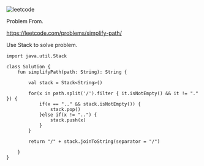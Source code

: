 ![leetcode](https://user-images.githubusercontent.com/77060863/231323021-12766b91-77fc-431b-8926-a14892116f5d.PNG)

Problem From.

https://leetcode.com/problems/simplify-path/

Use Stack to solve problem.

```
import java.util.Stack

class Solution {
    fun simplifyPath(path: String): String {
        
        val stack = Stack<String>()
        
        for(x in path.split('/').filter { it.isNotEmpty() && it != "." }) {
            if(x == ".." && stack.isNotEmpty()) {
                stack.pop()
            }else if(x != "..") {
                stack.push(x)
            }
        }
        
        return "/" + stack.joinToString(separator = "/")
        
    }
}
```
